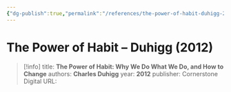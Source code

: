 ```yaml
---
{"dg-publish":true,"permalink":"/references/the-power-of-habit-duhigg-2012/"}
---
```



# The Power of Habit – Duhigg (2012)

> [!info]
> title: **The Power of Habit: Why We Do What We Do, and How to Change**
> authors: **Charles Duhigg**
> year: **2012**
> publisher: Cornerstone Digital
> URL: 


